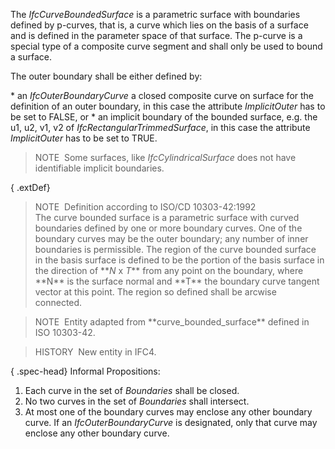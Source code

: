 The _IfcCurveBoundedSurface_ is a parametric surface with boundaries defined by p-curves, that is, a curve which lies on the basis of a surface and is defined in the parameter space of that surface. The p-curve is a special type of a composite curve segment and shall only be used to bound a surface.

The outer boundary shall be either defined by:

\* an _IfcOuterBoundaryCurve_ a closed composite curve on surface for the definition of an outer boundary, in this case the attribute _ImplicitOuter_ has to be set to FALSE, or
\* an implicit boundary of the bounded surface, e.g. the u1, u2, v1, v2 of _IfcRectangularTrimmedSurface_, in this case the attribute _ImplicitOuter_ has to be set to TRUE.

> NOTE&nbsp; Some surfaces, like _IfcCylindricalSurface_ does not have identifiable implicit boundaries.

{ .extDef}
> NOTE&nbsp; Definition according to ISO/CD 10303-42:1992  
> The curve bounded surface is a parametric surface with curved boundaries defined by one or more boundary curves. One of the boundary curves may be the outer boundary; any number of inner boundaries is permissible. The region of the curve bounded surface in the basis surface is defined to be the portion of the basis surface in the direction of \*\*_N_ x _T_\*\* from any point on the boundary, where \*\*N\*\* is the surface normal and \*\*T\*\* the boundary curve tangent vector at this point. The region so defined shall be arcwise connected.

> NOTE&nbsp; Entity adapted from \*\*curve_bounded_surface\*\* defined in ISO 10303-42.

> HISTORY&nbsp; New entity in IFC4.

{ .spec-head}
Informal Propositions:

1. Each curve in the set of _Boundaries_ shall be closed.
2. No two curves in the set of _Boundaries_ shall intersect.
3. At most one of the boundary curves may enclose any other boundary curve. If an _IfcOuterBoundaryCurve_ is designated, only that curve may enclose any other boundary curve.
